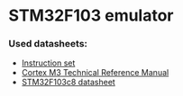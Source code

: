 # STM32F103 emulator

### Used datasheets:
* [Instruction set](https://static.docs.arm.com/ddi0403/eb/DDI0403E_B_armv7m_arm.pdf)
* [Cortex M3 Technical Reference Manual](https://static.docs.arm.com/100165/0201/arm_cortexm3_processor_trm_100165_0201_01_en.pdf)
* [STM32F103c8 datasheet](https://www.st.com/resource/en/datasheet/stm32f103c8.pdf)
